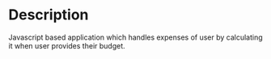 # Description

Javascript based application which handles expenses of user by calculating it when user provides their budget.

